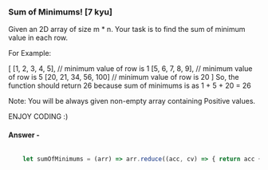 ### Sum of Minimums! [7 kyu]

Given an 2D array of size m * n. Your task is to find the sum of minimum value in each row.

For Example:

[
  [1, 2, 3, 4, 5], // minimum value of row is 1
  [5, 6, 7, 8, 9], // minimum value of row is 5
  [20, 21, 34, 56, 100] // minimum value of row is 20
]
So, the function should return 26 because sum of minimums is as 1 + 5 + 20 = 26

Note: You will be always given non-empty array containing Positive values.

ENJOY CODING :)

#### Answer -

``` js 

    let sumOfMinimums = (arr) => arr.reduce((acc, cv) => { return acc += cv.sort( (a, b) => a - b )[0] }, 0);

```